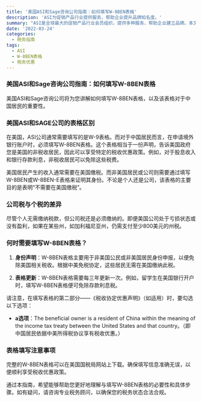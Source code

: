 ```yaml
---
title: '美国ASI和Sage咨询公司指南：如何填写W-8BEN表格'
description: 'ASI为促销产品行业提供服务，帮助企业提升品牌知名度。'
summary: "ASI是全球最大的促销产品行业会员组织，提供多种服务，帮助企业建立品牌。本文介绍了如何填写W-8BEN表格及其相关事项，帮助中国居民理解在美国的税收优惠政策。"
date: '2022-03-24'
categories:
  - 税务指南
tags:
  - ASI
  - W-8BEN表格
  - 税务优惠
---
```


### 美国ASI和Sage咨询公司指南：如何填写W-8BEN表格

美国ASI和Sage咨询公司将为您讲解如何填写W-8BEN表格，以及该表格对于中国居民的重要性。

### 美国ASI和SAGE公司的表格区别

在美国，ASI公司通常需要填写的是W-9表格。而对于中国居民而言，在申请境外银行账户时，必须填写W-8BEN表格。这个表格相当于一份声明，告诉美国政府您是美国的非税收居民，因此可以享受特定的税收优惠政策。例如，对于股息收入和银行存款利息，非税收居民可以免除这些税费。

美国居民产生的收入通常需要在美国缴税。而非美国居民或公司则需要通过填写W-8BEN或W-8BEN-E表格来证明其身份。不论是个人还是公司，该表格的主要目的是表明“不需要在美国缴税”。

### 公司税与个税的差异

尽管个人无需缴纳税款，但公司税还是必须缴纳的。即便美国公司处于亏损状态或没有盈利，如果在某些州，如加利福尼亚州，仍需支付至少800美元的州税。

### 何时需要填写W-8BEN表格？

1. **身份声明**：W-8BEN表格主要用于非美国公民或非美国居民身份申报，以便免除美国相关税收。根据中美免税协定，这些居民无需在美国缴纳此税。
   
2. **表格更新**：W-8BEN表格需要每三年更新一次。例如，留学生在美国银行开户时，填写W-8BEN表格便可免除存款利息税。

请注意，在填写表格的第二部分——《税收协定优惠声明》（如适用）时，要勾选以下选项：
  
- **a选项**：The beneficial owner is a resident of China within the meaning of the income tax treaty between the United States and that country。（即中国居民依据中美所得税协议享有税收优惠。）

### 表格填写注意事项

完整的W-8BEN表格可以在美国国税局网站上下载。确保填写信息准确无误，以便顺利享受税收优惠政策。

通过本指南，希望能够帮助您更好地理解与填写W-8BEN表格的必要性和具体步骤。如有疑问，请咨询专业税务顾问，以确保您的税务状态合法合规。

